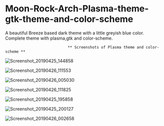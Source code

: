 # Moon-Rock-Arch-Plasma-theme-gtk-theme-and-color-scheme
A beautiful Breeze based dark theme with a little greyish blue color. Complete theme with plasma,gtk and color-scheme.

                                ** Screenshots of Plasma theme and color-scheme **

![Screenshot_20190425_144858](https://user-images.githubusercontent.com/41884680/56821596-67b41300-6814-11e9-8213-0f1addd0d5ec.png)

![Screenshot_20190426_111553](https://user-images.githubusercontent.com/41884680/56821657-97631b00-6814-11e9-980e-adf379067ce3.png)

![Screenshot_20190426_005030](https://user-images.githubusercontent.com/41884680/56821692-a8139100-6814-11e9-8159-5665614e060b.png)

![Screenshot_20190426_111825](https://user-images.githubusercontent.com/41884680/56821812-f6289480-6814-11e9-96ee-cc93adc6e8fd.png)

![Screenshot_20190425_195858](https://user-images.githubusercontent.com/41884680/56821887-22dcac00-6815-11e9-82b4-5650531cbe20.png)

![Screenshot_20190425_200127](https://user-images.githubusercontent.com/41884680/56821889-25d79c80-6815-11e9-8852-05422ac34c96.png)

![Screenshot_20190426_002658](https://user-images.githubusercontent.com/41884680/56821915-338d2200-6815-11e9-9d6b-a6e9eece661f.png)



